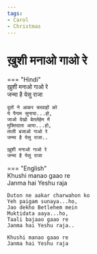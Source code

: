 ```yaml
---
tags:
- Carol
- Christmas
---
```


# ख़ुशी मनाओ गाओ रे  
  
=== "Hindi"  
    ख़ुशी मनाओ गाओ रे  
    जन्मा है येसु राजा  
  
    दूतों ने आकर चरवाहों को  
    ये पैगाम सुनाया...हो,  
    जाओ देखो बेतलेहेम में  
    मुक्तिदाता आया...हो,  
    ताली बजाओ गाओ रे  
    जन्मा है येसु राजा..  
  
    ख़ुशी मनाओ गाओ रे  
    जन्मा है येसु राजा  
  
=== "English"  
    Khushi manao gaao re  
    Janma hai Yeshu raja  
  
    Duton ne aakar charwahon ko  
    Yeh paigam sunaya...ho,  
    Jao dekho Betlehem mein  
    Muktidata aaya...ho,  
    Taali bajaao gaao re  
    Janma hai Yeshu raja..  
  
    Khushi manao gaao re  
    Janma hai Yeshu raja
